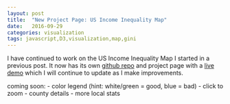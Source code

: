 ```yaml
---
layout: post
title:  "New Project Page: US Income Inequality Map"
date:   2016-09-29
categories: visualization
tags: javascript,D3,visualization,map,gini
---
```


I have continued to work on the US Income Inequality Map I started in a previous post. It now has its own [github repo](https://github.com/patrickr/us-income-inequality-map) and project page with a [live demo](http://patrickr.xyz/us-income-inequality-map/) which I will continue to update as I make improvements.

coming soon:
    - color legend (hint: white/green = good, blue = bad)
    - click to zoom
    - county details
    - more local stats
